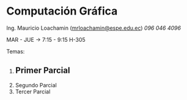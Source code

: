# Computación Gráfica
Ing. Mauricio Loachamin (mrloachamin@espe.edu.ec)
_096 046 4096_

MAR - JUE -> 7:15 - 9:15 H-305

Temas:

1. Primer Parcial
	- 
1. Segundo Parcial
2. Tercer Parcial

